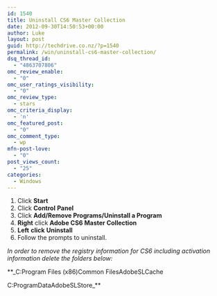 ```yaml
---
id: 1540
title: Uninstall CS6 Master Collection
date: 2012-09-30T14:50:53+00:00
author: Luke
layout: post
guid: http://techdrive.co.nz/?p=1540
permalink: /win/uninstall-cs6-master-collection/
dsq_thread_id:
  - "4863707806"
omc_review_enable:
  - "0"
omc_user_ratings_visibility:
  - "0"
omc_review_type:
  - stars
omc_criteria_display:
  - 'n'
omc_featured_post:
  - "0"
omc_comment_type:
  - wp
mfn-post-love:
  - "0"
post_views_count:
  - "25"
categories:
  - Windows
---
```

<ol start="1">
  <li>
    Click <strong>Start</strong>
  </li>
  <li>
    Click <strong>Control</strong> <strong>Panel</strong>
  </li>
  <li>
    Click <strong>Add/Remove Programs/Uninstall a Program</strong>
  </li>
  <li>
    <strong>Right</strong> click <strong>Adobe CS6 Master Collection</strong>
  </li>
  <li>
    <strong>Left</strong> <strong>click</strong> <strong>Uninstall</strong>
  </li>
  <li>
    Follow the prompts to uninstall.
  </li>
</ol>

_In order to remove the registry information for CS6 including activation information delete the folders below:_

**_C:Program Files (x86)Common FilesAdobeSLCache
  
C:ProgramDataAdobeSLStore_**